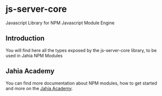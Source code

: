 # js-server-core
Javascript Library for NPM Javascript Module Engine

## Introduction

You will find here all the types exposed by the js-server-core library, to be used in Jahia NPM Modules

## Jahia Academy

You can find more documentation about NPM modules, how to get started and more on the [Jahia Academy](https://academy.jahia.com).